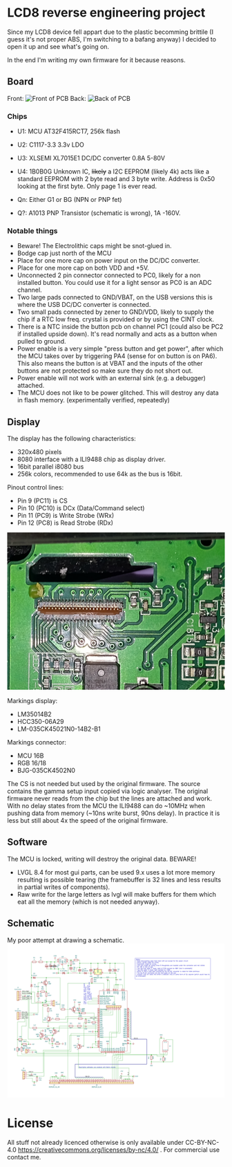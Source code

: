 # LCD8 reverse engineering project

Since my LCD8 device fell appart due to the plastic becomming brittile (I guess it's not proper ABS, I'm switching to a bafang anyway) I decided to open it up and see what's going on.

In the end I'm writing my own firmware for it because reasons.

## Board
Front:
![Front of PCB](https://github.com/consp/lcd8-re/blob/master/img/Front.png)
Back:
![Back of PCB](https://github.com/consp/lcd8-re/blob/master/img/Back-mirror.png)

### Chips

- U1: MCU AT32F415RCT7, 256k flash
- U2: C1117-3.3 3.3v LDO
- U3: XLSEMI XL7015E1 DC/DC converter 0.8A 5-80V
- U4: 1B0B0G Unknown IC, ~~likely~~ a I2C EEPROM (likely 4k) acts like a standard EEPROM with 2 byte read and 3 byte write. Address is 0x50 looking at the first byte. Only page 1 is ever read.

- Qn: Either G1 or BG (NPN or PNP fet)
- Q?: A1013 PNP Transistor (schematic is wrong), 1A -160V. 

### Notable things
- Beware! The Electrolithic caps might be snot-glued in.
- Bodge cap just north of the MCU
- Place for one more cap on power input on the DC/DC converter.
- Place for one more cap on both VDD and +5V.
- Unconnected 2 pin connector connected to PC0, likely for a non installed button. You could use it for a light sensor as PC0 is an ADC channel.
- Two large pads connected to GND/VBAT, on the USB versions this is where the USB DC/DC converter is connected.
- Two small pads connected by zener to GND/VDD, likely to supply the chip if a RTC low freq. crystal is provided or by using the CINT clock.
- There is a NTC inside the button pcb on channel PC1 (could also be PC2 if installed upside down). It's read normally and acts as a button when pulled to ground.
- Power enable is a very simple "press button and get power", after which the MCU takes over by triggering PA4 (sense for on button is on PA6). This also means the button is at VBAT and the inputs of the other buttons are not protected so make sure they do not short out.
- Power enable will not work with an external sink (e.g. a debugger) attached. 
- The MCU does not like to be power glitched. This will destroy any data in flash memory. (experimentally verified, repeatedly)

## Display
The display has the following characteristics:
- 320x480 pixels
- 8080 interface with a ILI9488 chip as display driver.
- 16bit parallel i8080 bus
- 256k colors, recommended to use 64k as the bus is 16bit.

Pinout control lines:
- Pin 9 (PC11) is CS
- Pin 10 (PC10) is DCx (Data/Command select)
- Pin 11 (PC9) is Write Strobe (WRx)
- Pin 12 (PC8) is Read Strobe (RDx)

![LCD connector](https://github.com/consp/lcd8-re/blob/master/img/lcd_connector.jpg)

Markings display: 
- LM35014B2
- HCC350-06A29
- LM-035CK45021N0-14B2-B1

Markings connector:
- MCU 16B
- RGB 16/18
- BJG-035CK4502N0

The CS is not needed but used by the original firmware. The source contains the gamma setup input copied via logic analyser. The original firmware never reads from the chip but the lines are attached and work.
With no delay states from the MCU the ILI9488 can do ~10MHz when pushing data from memory (~10ns write burst, 90ns delay). In practice it is less but still about 4x the speed of the original firmware.

## Software
The MCU is locked, writing will destroy the original data. BEWARE!

* LVGL 8.4 for most gui parts, can be used 9.x uses a lot more memory resulting is possible tearing (the framebuffer is 32 lines and less results in partial writes of components).
* Raw write for the large letters as lvgl will make buffers for them which eat all the memory (which is not needed anyway).

## Schematic
My poor attempt at drawing a schematic.
![Schematic](https://github.com/consp/lcd8-re/blob/master/img/schematic.svg?raw=true)

# License
All stuff not already licenced otherwise is only available under CC-BY-NC-4.0 https://creativecommons.org/licenses/by-nc/4.0/ . For commercial use contact me.

